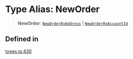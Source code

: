 # Type Alias: NewOrder

> **NewOrder**: [`NewOrderByAddress`](/docs/packages/sdk/interfaces/NewOrderByAddress.md) \| [`NewOrderByAccountId`](/docs/packages/sdk/interfaces/NewOrderByAccountId.md)

## Defined in

[types.ts:430](https://github.com/monerium/js-monorepo/blob/main/packages/sdk/src/types.ts#L430)
